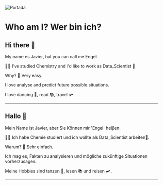 ![Portada](https://github.com/75Engel/75Engel/blob/main/Portada%20GitHub.jpg)

# Who am I? Wer bin ich?
## Hi there 👋

My name es Javier, but you can call me Engel.

👨‍🎓 I've studied Chemistry and I'd like to work as Data_Scientist 🔬

Why? 👀 Very easy.

I love analyse and predict future possible situations.

I love dancing 🕺, read 📚, travel 🛩.

---


## Hallo 👋

Mein Name ist Javier, aber Sie Können mir 'Engel' heiβen.

👨‍🎓 Ich habe Chemie studiert und ich wollte als Data_Scientist arbeiten🔬.

Warum? 👀 Sehr einfach. 

Ich mag es, Fakten zu analysieren und mögliche zukünftige Situationen vorherzusagen.

Meine Hobbies sind tanzen  🕺, lesen 📚 und reisen 🛩.

---



